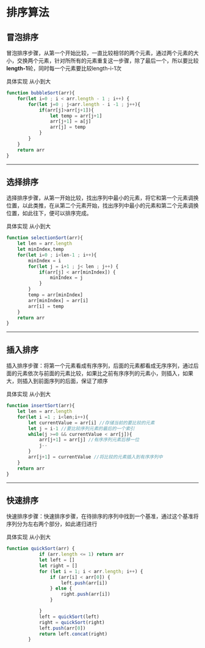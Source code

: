 # 排序算法

## 冒泡排序

冒泡排序步骤，从第一个开始比较，一直比较相邻的两个元素，通过两个元素的大小，交换两个元素，针对所所有的元素重复这一步骤，除了最后一个，所以要比较 **length-1**轮，同时每一个元素要比较length-i-1次

具体实现 从小到大

```js
function bubbleSort(arr){
    for(let i=0 ; i < arr.length - 1 ; i++) {
        for(let j=0 ; j<arr.length - i -1 ; j++){
            if(arr[j]>arr[j+1]){
                let temp = arr[j+1]
                arr[j+1] = a[j]
                arr[j] = temp 
            }
        }
    }
    return arr
}
```

------

## 选择排序

选择排序步骤，从第一开始比较，找出序列中最小的元素，将它和第一个元素调换位置，以此类推，在从第二个元素开始，找出序列中最小的元素和第二个元素调换位置，如此往下，便可以排序完成。

具体实现 从小到大

```js
function selectionSort(arr){
    let len = arr.length
    let minIndex,temp
    for(let i=0 ; i<len-1 ; i++){
        minIndex = i
        for(let j = i+1 ; j< len ; j++) {
            if(arr[j] < arr[minIndex]) {
                minIndex = j
            }
        }
        temp = arr[minIndex]
        arr[minIndex] = arr[i]
        arr[i] = temp
    }
    return arr
}
```

------

## 插入排序

插入排序步骤：将第一个元素看成有序序列，后面的元素都看成无序序列，通过后面的元素依次与前面的元素比较，如果比之前有序序列的元素小，则插入，如果大，则插入到前面序列的后面，保证了顺序

具体实现 从小到大

```js
function insertSort(arr){
    let len = arr.length
    for(let i =1 ; i<len;i++){
        let currentValue = arr[i] //存储当前的要比较的元素
        let j = i-1 //要比较序列元素的最后的一个索引
        while(j >=0 && currentValue < arr[j]){
            arr[j+1] = arr[j] //有序序列元素后移一位
            j--
        }
        arr[j+1] = currentValue //将比较的元素插入到有序序列中
    }
    return arr
}
```

------

## 快速排序

快速排序步骤：快速排序步骤，在待排序的序列中找到一个基准，通过这个基准将序列分为左右两个部分，如此递归进行

具体实现 从小到大

```js
function quickSort(arr) {
            if (arr.length <= 1) return arr
            let left = []
            let right = []
            for (let i = 1; i < arr.length; i++) {
                if (arr[i] < arr[0]) {
                    left.push(arr[i])
                } else {
                    right.push(arr[i])
                }

            }
            left = quickSort(left)
            right = quickSort(right)
            left.push(arr[0])
            return left.concat(right)
        }
```